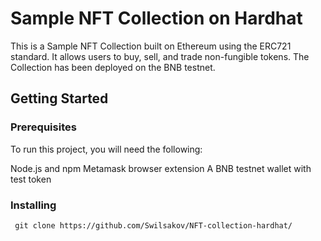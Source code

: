 # Sample NFT Collection on Hardhat

This is a Sample NFT Collection built on Ethereum using the ERC721 standard. It allows users to buy, sell, and trade non-fungible tokens. The Collection has been deployed on the BNB testnet.

## Getting Started

### Prerequisites
To run this project, you will need the following:

Node.js and npm
Metamask browser extension
A BNB testnet wallet with test token


### Installing

```
 git clone https://github.com/Swilsakov/NFT-collection-hardhat/
```
